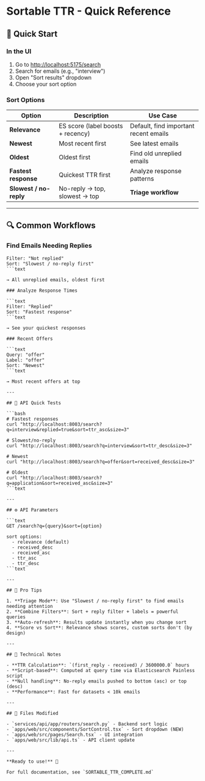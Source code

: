 # Sortable TTR - Quick Reference

## 🎯 Quick Start

### In the UI

1. Go to <http://localhost:5175/search>
2. Search for emails (e.g., "interview")
3. Open "Sort results" dropdown
4. Choose your sort option

### Sort Options

| Option | Description | Use Case |
|--------|-------------|----------|
| **Relevance** | ES score (label boosts + recency) | Default, find important recent emails |
| **Newest** | Most recent first | See latest emails |
| **Oldest** | Oldest first | Find old unreplied emails |
| **Fastest response** | Quickest TTR first | Analyze response patterns |
| **Slowest / no-reply** | No-reply → top, slowest → top | **Triage workflow** |

---

## 🔍 Common Workflows

### Find Emails Needing Replies

```text
Filter: "Not replied"
Sort: "Slowest / no-reply first"
```text

→ All unreplied emails, oldest first

### Analyze Response Times

```text
Filter: "Replied"
Sort: "Fastest response"
```text

→ See your quickest responses

### Recent Offers

```text
Query: "offer"
Label: "offer"
Sort: "Newest"
```text

→ Most recent offers at top

---

## 🧪 API Quick Tests

```bash
# Fastest responses
curl "http://localhost:8003/search?q=interview&replied=true&sort=ttr_asc&size=3"

# Slowest/no-reply
curl "http://localhost:8003/search?q=interview&sort=ttr_desc&size=3"

# Newest
curl "http://localhost:8003/search?q=offer&sort=received_desc&size=3"

# Oldest
curl "http://localhost:8003/search?q=application&sort=received_asc&size=3"
```text

---

## ⚙️ API Parameters

```text
GET /search?q={query}&sort={option}

sort options:
  - relevance (default)
  - received_desc
  - received_asc
  - ttr_asc
  - ttr_desc
```text

---

## 🎯 Pro Tips

1. **Triage Mode**: Use "Slowest / no-reply first" to find emails needing attention
2. **Combine Filters**: Sort + reply filter + labels = powerful queries
3. **Auto-refresh**: Results update instantly when you change sort
4. **Score vs Sort**: Relevance shows scores, custom sorts don't (by design)

---

## 🔧 Technical Notes

- **TTR Calculation**: `(first_reply - received) / 3600000.0` hours
- **Script-based**: Computed at query time via Elasticsearch Painless script
- **Null handling**: No-reply emails pushed to bottom (asc) or top (desc)
- **Performance**: Fast for datasets < 10k emails

---

## 📁 Files Modified

- `services/api/app/routers/search.py` - Backend sort logic
- `apps/web/src/components/SortControl.tsx` - Sort dropdown (NEW)
- `apps/web/src/pages/Search.tsx` - UI integration
- `apps/web/src/lib/api.ts` - API client update

---

**Ready to use!** 🚀

For full documentation, see `SORTABLE_TTR_COMPLETE.md`
